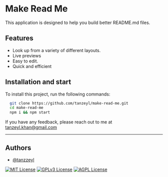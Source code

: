 # Make Read Me

This application is designed to help you build better README.md files.

## Features

- Look up from a variety of different layouts.
- Live previews
- Easy to edit.
- Quick and efficient

## Installation and start

To install this project, run the following commands:

````bash
  git clone https://github.com/tanzeyl/make-read-me.git
  cd make-read-me
  npm i && npm start
````

If you have any feedback, please reach out to me at tanzeyl.khan@gmail.com

<hr />

## Authors

- [@tanzzeyl](https://www.github.com/tanzeyl)

[![MIT License](https://img.shields.io/badge/License-MIT-green.svg)](https://choosealicense.com/licenses/mit/)
[![GPLv3 License](https://img.shields.io/badge/License-GPL%20v3-yellow.svg)](https://opensource.org/licenses/)
[![AGPL License](https://img.shields.io/badge/license-AGPL-blue.svg)](http://www.gnu.org/licenses/agpl-3.0)
